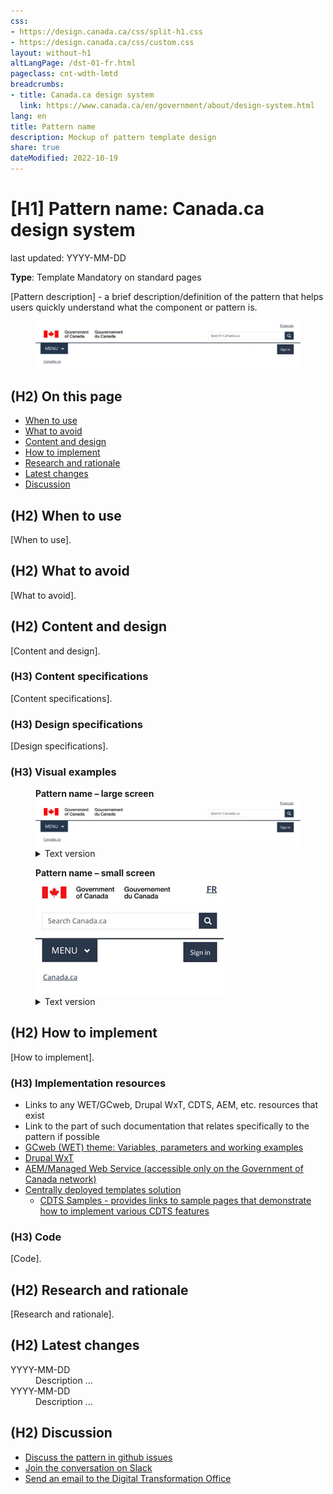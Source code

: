 ```yaml
---
css:
- https://design.canada.ca/css/split-h1.css
- https://design.canada.ca/css/custom.css
layout: without-h1
altLangPage: /dst-01-fr.html
pageclass: cnt-wdth-lmtd
breadcrumbs:
- title: Canada.ca design system
  link: https://www.canada.ca/en/government/about/design-system.html
lang: en
title: Pattern name
description: Mockup of pattern template design 
share: true
dateModified: 2022-10-19
---
```

<h1 property="name" id="wb-cont" dir="ltr"> <span class="stacked"><span>[H1] Pattern name</span>: <span>Canada.ca design system</span></span> </h1>
<p class="small">last updated: YYYY-MM-DD</p>
<p><strong>Type</strong>: Template <span class="label label-danger">Mandatory on standard pages</span></p>
<p>[Pattern description] - a brief description/definition of the pattern that helps users quickly understand what the component or pattern is.</p>
<div class="pattern-demo mrgn-tp-lg">
  <figure class="mrgn-bttm-sm"> <img src="../dsdocumentation/images/sign-in-desktop-en.jpg" class="img-responsive" alt="" /> </figure>
</div>
<h2>(H2) On this page</h2>
<ul class="mrgn-tp-lg">
  <li><a href="#When_to_use">When to use</a></li>
  <li><a href="#What_to_avoid">What to avoid</a></li>
  <li><a href="#Content_and_design">Content and design</a></li>
  <li><a href="#How_to_implement">How to implement</a></li>
  <li><a href="#Research_and_rationale">Research and rationale</a></li>
  <li><a href="#Latest_changes">Latest changes</a></li>
  <li><a href="#Discussion">Discussion</a></li>
</ul>
<h2 id="When_to_use">(H2) When to use</h2>
<p>[When to use].</p>
<h2 id="What_to_avoid">(H2) What to avoid</h2>
<p>[What to avoid].</p>
<h2 id="Content_and_design">(H2) Content and design</h2>
<p>[Content and design].</p>
<h3>(H3) Content specifications</h3>
<p>[Content specifications].</p>
<h3>(H3) Design specifications</h3>
<p>[Design specifications].</p>
<h3>(H3) Visual examples</h3>
<div class="pattern-demo mrgn-tp-lg">
  <figure class="mrgn-bttm-sm">
    <figcaption><strong>Pattern name – large screen</strong></figcaption>
    <img src="../dsdocumentation/images/sign-in-desktop-en.jpg" class="img-responsive" alt="Diagram of global header for large screens. Text version below.">
    <details>
      <summary class="wb-toggle" data-toggle='{"print":"on"}'>Text version</summary>
      <p class="mrgn-tp-lg">The global header has the Government of Canada signature in the top left. Under the signature is the theme and topic menu, and under the menu is the breadcrumb trail. The language toggle link is at the rop right. Under the language toggle is the site search box.</p>
    </details>
  </figure>
</div>
<div class="pattern-demo mrgn-tp-lg">
  <figure class="mrgn-bttm-lg">
    <figcaption><strong>Pattern name – small screen</strong></figcaption>
    <img src="../dsdocumentation/images/sign-in-mobile-en.jpg" class="img-responsive" alt="Diagram of global header for small screens. Text version below.">
    <details>
      <summary class="wb-toggle" data-toggle='{"print":"on"}'>Text version</summary>
      <p class="mrgn-tp-lg">The global header has the Government of Canada signature in the top left. The language toggle link is at the rop right. Under the signature and the language toggle is the site search box. Under the search box is the theme and topic menu. Under the theme and topic menu is the breadcrumb trail.</p>
    </details>
  </figure>
</div>
<h2 id="How_to_implement">(H2) How to implement</h2>
<p>[How to implement].</p>
<h3>(H3) Implementation resources</h3>
<ul class="mrgn-tp-lg">
  <li>Links to any WET/GCweb, Drupal WxT, CDTS, AEM, etc. resources that exist</li>
  <li>Link to the part of such documentation that relates specifically to the pattern if possible</li>
  <li><a href="https://wet-boew.github.io/GCWeb/docs/implementing-en.html">GCweb (WET) theme: Variables, parameters and working examples</a></li>
  <li><a href="https://drupalwxt.github.io/en/docs/environment/">Drupal WxT</a></li>
  <li><a href="https://www.gcpedia.gc.ca/wiki/AEM_GC-specific_Documentation_6.5">AEM/Managed Web Service (accessible only on the Government of Canada network)</a></li>
  <li><a href="https://cenw-wscoe.github.io/sgdc-cdts/docs/internet-en.html">Centrally deployed templates solution</a>
    <ul>
      <li><a href="https://cdts.service.canada.ca/app/cls/WET/gcweb/v4_0_45/cdts/samples/">CDTS Samples - provides links to sample pages that demonstrate how to implement various CDTS features</a></li>
    </ul>
  </li>
</ul>
<h3>(H3) Code</h3>
<p>[Code].</p>
<h2 id="Research_and_rationale">(H2) Research and rationale</h2>
<p>[Research and rationale].</p>
<h2 id="Latest_changes">(H2) Latest changes</h2>
<dl class="dl-horizontal mrgn-tp-lg">
  <dt>
    <time datetime="YYYY-MM-DD" class="link-muted">YYYY-MM-DD</time>
  </dt>
  <dd>Description ...</dd>
  <dt>
    <time datetime="YYYY-MM-DD" class="link-muted">YYYY-MM-DD</time>
  </dt>
  <dd>Description ...</dd>
</dl>
<h2 id="Discussion">(H2) Discussion</h2>
<ul class="mrgn-tp-lg">
  <li><a href="#">Discuss the pattern in github issues</a></li>
  <li><a href="https://design-gc-conception.slack.com/join/shared_invite/enQtODE1OTc5Mzg5NzQ4LWQ3MjZjMTdjMjk2ZTZmMTJjYWQ3ZmRiNDYwYjRmN2NjYzQyNjFlNDBlY2FkNWE1ODg2YjExY2QwZmVjN2MwMGM">Join the conversation on Slack</a></li>
  <li><a href="#">Send an email to the Digital Transformation Office</a> <span class="far fa-envelope"></span></li>
</ul>
